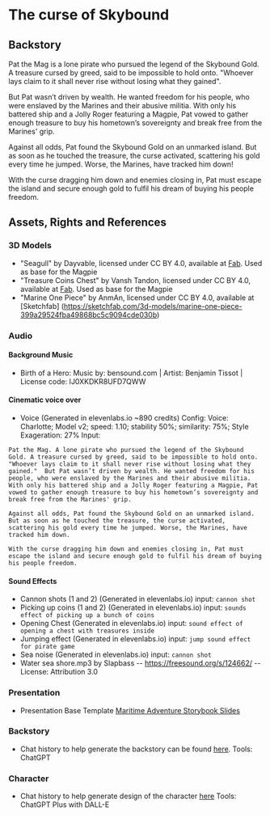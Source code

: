 # The curse of Skybound

## Backstory
Pat the Mag is a lone pirate who pursued the legend of the Skybound Gold. A treasure cursed by greed, said to be impossible to hold onto. "Whoever lays claim to it shall never rise without losing what they gained".

But Pat wasn’t driven by wealth. He wanted freedom for his people, who were enslaved by the Marines and their abusive militia. With only his battered ship and a Jolly Roger featuring a Magpie, Pat vowed to gather enough treasure to buy his hometown’s sovereignty and break free from the Marines' grip.

Against all odds, Pat found the Skybound Gold on an unmarked island. But as soon as he touched the treasure, the curse activated, scattering his gold every time he jumped. Worse, the Marines, have tracked him down!

With the curse dragging him down and enemies closing in, Pat must escape the island and secure enough gold to fulfil his dream of buying his people freedom.


## Assets, Rights and References

### 3D Models 

- "Seagull" by Dayvable, licensed under CC BY 4.0, available at [Fab](https://www.fab.com/listings/abc1f128-3c92-4b6f-8a43-995aae174cdc). Used as base for the Magpie
- "Treasure Coins Chest" by Vansh Tandon, licensed under CC BY 4.0, available at [Fab](https://www.fab.com/listings/659550d8-ef5e-43f4-b195-755ff018b32d). Used as base for the Magpie
- "Marine One Piece" by AnmAn, licensed under CC BY 4.0, available at [Sketchfab] (https://sketchfab.com/3d-models/marine-one-piece-399a29524fba49868bc5c9094cde030b)


### Audio

#### Background Music
- Birth of a Hero: Music by: bensound.com | Artist: Benjamin Tissot | License code: IJ0XKDKR8UFD7QWW

#### Cinematic voice over
- Voice (Generated in elevenlabs.io ~890 credits) 
Config: Voice: Charlotte; Model v2; speed: 1.10; stability 50%; similarity: 75%; Style Exageration: 27%
Input: 
```
Pat the Mag. A lone pirate who pursued the legend of the Skybound Gold. A treasure cursed by greed, said to be impossible to hold onto. "Whoever lays claim to it shall never rise without losing what they gained."  But Pat wasn’t driven by wealth. He wanted freedom for his people, who were enslaved by the Marines and their abusive militia. With only his battered ship and a Jolly Roger featuring a Magpie, Pat vowed to gather enough treasure to buy his hometown’s sovereignty and break free from the Marines' grip.

Against all odds, Pat found the Skybound Gold on an unmarked island. But as soon as he touched the treasure, the curse activated, scattering his gold every time he jumped. Worse, the Marines, have tracked him down.

With the curse dragging him down and enemies closing in, Pat must escape the island and secure enough gold to fulfil his dream of buying his people freedom.
```

#### Sound Effects
- Cannon shots (1 and 2) (Generated in elevenlabs.io) input: `cannon shot`
- Picking up coins (1 and 2) (Generated in elevenlabs.io) input: `sounds effect of picking up a bunch of coins`
- Opening Chest (Generated in elevenlabs.io) input: `sound effect of opening a chest with treasures inside`
- Jumping effect (Generated in elevenlabs.io) input: `jump sound effect for pirate game`
- Sea noise (Generated in elevenlabs.io) input: `cannon shot`
- Water sea shore.mp3 by Slapbass -- https://freesound.org/s/124662/ -- License: Attribution 3.0


### Presentation
- Presentation Base Template [Maritime Adventure Storybook Slides](https://www.slidescarnival.com/template/maritime-adventure-storybook/59717)

### Backstory
- Chat history to help generate the backstory can be found [here](Docs/backstory-chat-ref.txt). Tools: ChatGPT

### Character
- Chat history to help generate design of the character [here](Docs/char-draw-ref.txt) Tools: ChatGPT Plus with DALL-E


